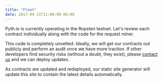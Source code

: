 ```yaml
---
title: "Fleet"
date: 2017-09-21T11:00:00-06:00
---
```


Pyth.io is currently operating in the Ropsten testnet. Let's review each contract individually along with the code for the request miner.

This code is completely unvetted. Ideally, we will get our contracts out publicly and perform an audit once we have more traction. If other developers find security risks (without a doubt, they exist), please [contact us](/contact) and we can deploy updates.

As contracts are updated and redeployed, our static site generator will update this site to contain the latest details automatically.

